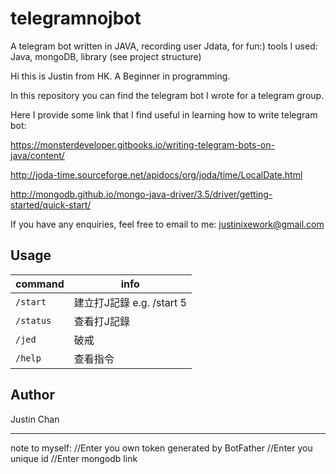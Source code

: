 # telegramnojbot
A telegram bot written in JAVA, recording user Jdata, for fun:)
tools I used:
Java, mongoDB, library (see project structure)

Hi this is Justin from HK. A Beginner in programming. 

In this repository you can find the telegram bot I wrote for a telegram group. 

Here I provide some link that I find useful in learning how to write telegram bot:

https://monsterdeveloper.gitbooks.io/writing-telegram-bots-on-java/content/

http://joda-time.sourceforge.net/apidocs/org/joda/time/LocalDate.html

http://mongodb.github.io/mongo-java-driver/3.5/driver/getting-started/quick-start/

If you have any enquiries, feel free to email to me: justinixework@gmail.com

## Usage

|command|info|
|---|---|
|`/start`|建立打J記錄 e.g. /start 5|
|`/status`|查看打J記錄|
|`/jed`|破戒|
|`/help`|查看指令|

## Author
Justin Chan

---
note to myself:
//Enter you own token generated by BotFather
//Enter you unique id
//Enter mongodb link
